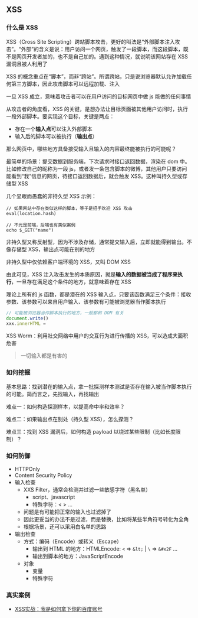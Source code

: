 ## XSS
### 什么是 XSS

XSS（Cross Site Scripting）跨站脚本攻击，更好的叫法是“外部脚本注入攻击”。“外部”的含义是说：用户访问一个网页，触发了一段脚本，而这段脚本，既不是网页开发者加的，也不是自己加的。遇到这种情况，就说明该网站存在 XSS 漏洞且被人利用了

XSS 的概念重点在“脚本”，而非“跨站”。所谓跨站，只是说浏览器默认允许加载任何第三方脚本，因此攻击脚本可以远程加载、注入

一旦 XSS 成立，意味着攻击者可以在用户访问的目标网页中做 js 能做的任何事情

从攻击者的角度看，XSS 的关键，是想办法让目标页面被其他用户访问时，执行一段外部脚本。要实现这个目标，关键是两点：

- 存在一个**输入点**可以注入外部脚本
- 输入后的脚本可以被执行（**输出点**）

那么网页中，哪些地方具备接受输入且输入的内容最终能被执行的可能呢？

最简单的场景：提交数据到服务端，下次请求时接口返回数据，渲染在 dom 中。比如修改自己的昵称为一段 js，或者发一条包含脚本的微博，其他用户只要访问能看到“我”信息的网页，待接口返回数据后，就会触发 XSS。这种叫持久型或存储型 XSS

几个显眼而愚蠢的非持久型 XSS 示例：

```
// 如果网站中存在类似这样的脚本，等于是招手欢迎 XSS 攻击
eval(location.hash)

// 不光是前端，后端也有类似案例
echo $_GET("name")
```

非持久型又称反射型，因为不涉及存储，通常提交输入后，立即就能得到输出。不像存储型 XSS，输出点可能在别的地方

非持久型中仅依赖客户端环境的 XSS，又叫 DOM XSS

由此可见，XSS 注入攻击发生的本质原因，就是**输入的数据被当成了程序来执行**，一旦存在满足这个条件的地方，就意味着存在 XSS

理论上所有的 js 函数，都是潜在的 XSS 输入点，只要该函数满足三个条件：接收参数、该参数可以来自用户输入、该参数有可能被浏览器当作脚本执行

```js
// 可能被浏览器当作脚本执行的地方，一般都和 DOM 有关
document.write()
xxx.innerHTML = 
```

XSS Worm：利用社交网络中用户的交互行为进行传播的 XSS，可以造成大面积危害

> 一切输入都是有害的


### 如何挖掘

基本思路：找到潜在的输入点，拿一批探测样本测试是否存在输入被当作脚本执行的可能。简而言之，先找输入，再找输出

难点一：如何构造探测样本，以提高命中率和效率？

难点二：如果输出点在别处（持久型 XSS），怎么探测？

难点三：找到 XSS 漏洞后，如何构造 payload 以绕过某些限制（比如长度限制）？


### 如何防御

- HTTPOnly
- Content Security Policy
- 输入检查
  + XXS Filter，通常会检测并过滤一些敏感字符（黑名单）
    - script、javascript
    - 特殊字符：< > ...
  + 问题是有可能把正常的输入也过滤掉了
  + 因此更妥当的办法不是过滤，而是替换，比如将某些半角符号转化为全角
  + 根据场景，还可以采用白名单的思路
- 输出检查
  + 方式：编码（Encode）或转义（Escape）
    - 输出到 HTML 的地方：HTMLEncode: `<` => `&lt;` | `\` => `&#x2F` ...
    - 输出到脚本的地方：JavaScriptEncode 
  + 对象
    - 变量
    - 特殊字符


### 真实案例

- [XSS实战：我是如何拿下你的百度账号](https://zhuanlan.zhihu.com/p/24249045)
